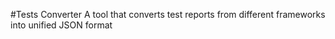 #Tests Converter
A tool that converts test reports from different frameworks into unified JSON format